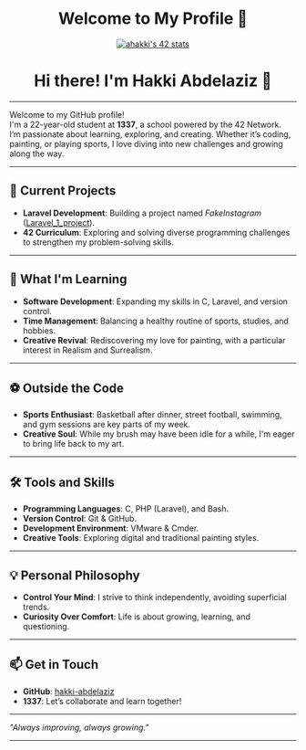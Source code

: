 <div align="center">

# Welcome to My Profile 🎉

[![ahakki's 42 stats](https://badge.mediaplus.ma/black/ahakki)](https://github.com/oakoudad/badge42)

# Hi there! I'm Hakki Abdelaziz 👋

</div>

---

Welcome to my GitHub profile!  
I'm a 22-year-old student at **1337**, a school powered by the 42 Network.  
I’m passionate about learning, exploring, and creating. Whether it’s coding, painting, or playing sports, I love diving into new challenges and growing along the way.  

---

## 🔭 Current Projects  
- **Laravel Development**: Building a project named *FakeInstagram* ([Laravel_1_project](https://github.com/hakki-abdelaziz/Laravel_1_project)).  
- **42 Curriculum**: Exploring and solving diverse programming challenges to strengthen my problem-solving skills.  

---

## 🌱 What I'm Learning  
- **Software Development**: Expanding my skills in C, Laravel, and version control.  
- **Time Management**: Balancing a healthy routine of sports, studies, and hobbies.  
- **Creative Revival**: Rediscovering my love for painting, with a particular interest in Realism and Surrealism.  

---

## ⚽ Outside the Code  
- **Sports Enthusiast**: Basketball after dinner, street football, swimming, and gym sessions are key parts of my week.  
- **Creative Soul**: While my brush may have been idle for a while, I'm eager to bring life back to my art.  

---

## 🛠 Tools and Skills  
- **Programming Languages**: C, PHP (Laravel), and Bash.  
- **Version Control**: Git & GitHub.  
- **Development Environment**: VMware & Cmder.  
- **Creative Tools**: Exploring digital and traditional painting styles.  

---

## 💡 Personal Philosophy  
- **Control Your Mind**: I strive to think independently, avoiding superficial trends.  
- **Curiosity Over Comfort**: Life is about growing, learning, and questioning.  

---

## 📫 Get in Touch  
- **GitHub**: [hakki-abdelaziz](https://github.com/hakki-abdelaziz)  
- **1337**: Let’s collaborate and learn together!  

---

_"Always improving, always growing."_  

---
